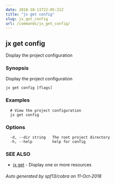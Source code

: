```yaml
---
date: 2018-10-11T22:05:21Z
title: "jx get config"
slug: jx_get_config
url: /commands/jx_get_config/
---
```

## jx get config

Display the project configuration

### Synopsis

Display the project configuration

```
jx get config [flags]
```

### Examples

```
  # View the project configuration
  jx get config
```

### Options

```
  -d, --dir string   The root project directory
  -h, --help         help for config
```

### SEE ALSO

* [jx get](/commands/jx_get/)	 - Display one or more resources

###### Auto generated by spf13/cobra on 11-Oct-2018
